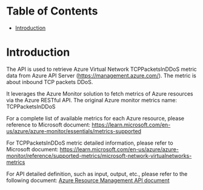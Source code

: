 # Table of Contents
- [Introduction](#introduction)


# Introduction <a name="introduction"></a>
The API is used to retrieve Azure Virtual Network TCPPacketsInDDoS metric data from Azure API Server (https://management.azure.com/). The metric is about inbound TCP packets DDoS.



It leverages the Azure Monitor solution to fetch metrics of Azure resources via the Azure RESTful API. The original Azure monitor metrics name: TCPPacketsInDDoS



For a complete list of available metrics for each Azure resource, please reference to Microsoft document: https://learn.microsoft.com/en-us/azure/azure-monitor/essentials/metrics-supported

For TCPPacketsInDDoS metric detailed information, please refer to Microsoft document: https://learn.microsoft.com/en-us/azure/azure-monitor/reference/supported-metrics/microsoft-network-virtualnetworks-metrics

For API detailed definition, such as input, output, etc., please refer to the following document:
[Azure Resource Management API document](https://learn.microsoft.com/en-us/rest/api/monitor/metrics/list?view=rest-monitor-2023-10-01&tabs=HTTP)

